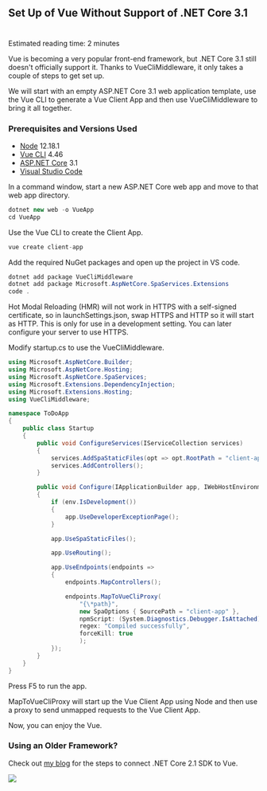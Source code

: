 

## Set Up of Vue Without Support of .NET Core 3.1
#
Estimated reading time: 2 minutes

Vue is becoming a very popular front-end framework, but .NET Core 3.1 still doesn't officially support it. Thanks to VueCliMiddleware, it only takes a couple of steps to get set up.

We will start with an empty ASP.NET Core 3.1 web application template, use the Vue CLI to generate a Vue Client App and then use VueCliMiddleware to bring it all together.

### Prerequisites and Versions Used

- [Node](https://nodejs.org/en/download/) 12.18.1
- [Vue CLI](https://cli.vuejs.org/) 4.46
- [ASP.NET Core](https://dotnet.microsoft.com/download) 3.1
- [Visual Studio Code](https://code.visualstudio.com/download)

In a command window, start a new ASP.NET Core web app and move to that web app directory.

```csharp
dotnet new web -o VueApp
cd VueApp
```

Use the Vue CLI to create the Client App.

```csharp
vue create client-app
```

Add the required NuGet packages and open up the project in VS code.

```csharp
dotnet add package VueCliMiddleware
dotnet add package Microsoft.AspNetCore.SpaServices.Extensions
code .
```

Hot Modal Reloading (HMR) will not work in HTTPS with a self-signed certificate, so in launchSettings.json, swap HTTPS and HTTP so it will start as HTTP. This is only for use in a development setting. You can later configure your server to use HTTPS.

Modify startup.cs to use the VueCliMiddleware.

```csharp
using Microsoft.AspNetCore.Builder;
using Microsoft.AspNetCore.Hosting;
using Microsoft.AspNetCore.SpaServices;
using Microsoft.Extensions.DependencyInjection;
using Microsoft.Extensions.Hosting;
using VueCliMiddleware;

namespace ToDoApp
{
    public class Startup
    {
        public void ConfigureServices(IServiceCollection services)
        {
            services.AddSpaStaticFiles(opt => opt.RootPath = "client-app/dist");
            services.AddControllers();
        }

        public void Configure(IApplicationBuilder app, IWebHostEnvironment env)
        {
            if (env.IsDevelopment())
            {
                app.UseDeveloperExceptionPage();
            }

            app.UseSpaStaticFiles();

            app.UseRouting();

            app.UseEndpoints(endpoints =>
            {
                endpoints.MapControllers();

                endpoints.MapToVueCliProxy(
                    "{\*path}",
                    new SpaOptions { SourcePath = "client-app" },
                    npmScript: (System.Diagnostics.Debugger.IsAttached) ? "serve" : null,
                    regex: "Compiled successfully",
                    forceKill: true
                    );
            });
        }
    }
}
```

Press F5 to run the app.

MapToVueCliProxy will start up the Vue Client App using Node and then use a proxy to send unmapped requests to the Vue Client App.

Now, you can enjoy the Vue.

### Using an Older Framework?

Check out [my blog](https://intellitect.com/vue-cli-net-core-3-1/) for the steps to connect .NET Core 2.1 SDK to Vue.

![](https://intellitect.com/wp-content/uploads/2021/04/Blog-job-ad-1024x127.png)

